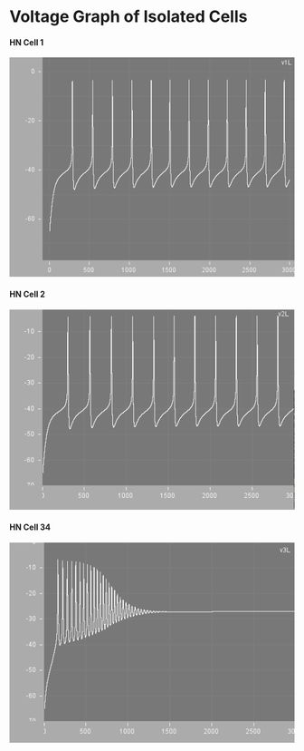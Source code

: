 
# Voltage Graph of Isolated Cells

#### **HN Cell 1**

![HN_1cell](hn_1cell.png)


#### **HN Cell 2**

![HN_2cell](hn_2cell.png)


#### **HN Cell 34**

![HN_34cell](hn_34cell.png)

